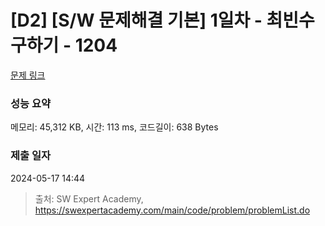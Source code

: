 # [D2] [S/W 문제해결 기본] 1일차 - 최빈수 구하기 - 1204 

[문제 링크](https://swexpertacademy.com/main/code/problem/problemDetail.do?contestProbId=AV13zo1KAAACFAYh) 

### 성능 요약

메모리: 45,312 KB, 시간: 113 ms, 코드길이: 638 Bytes

### 제출 일자

2024-05-17 14:44



> 출처: SW Expert Academy, https://swexpertacademy.com/main/code/problem/problemList.do
